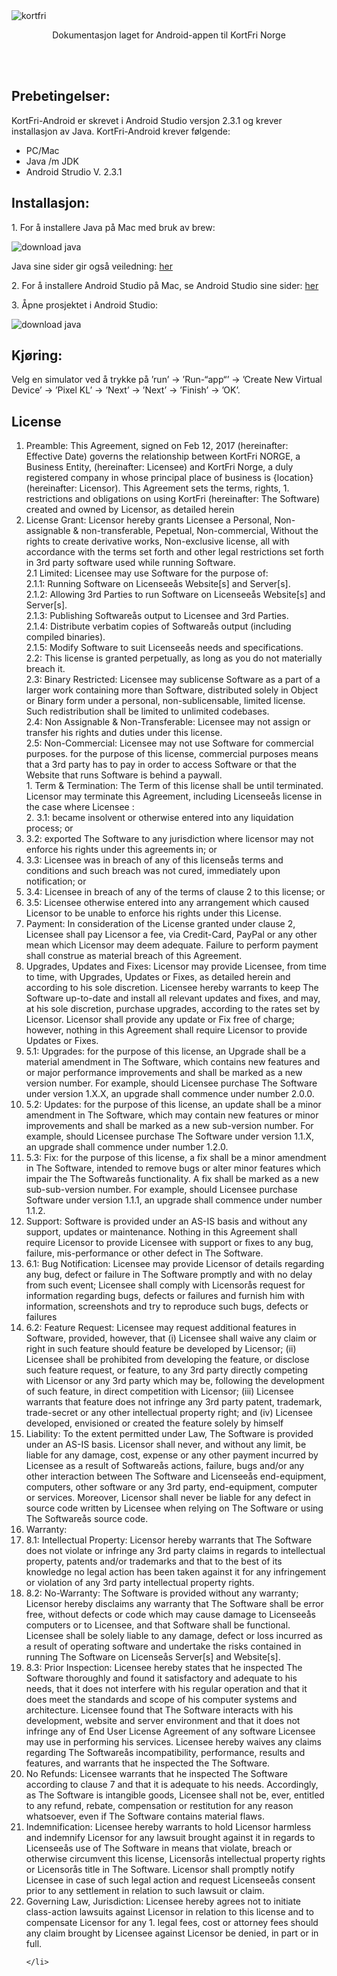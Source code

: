 <meta http-equiv="Content-Type" content="text/html; charset=utf-8" />
<html>
<body>

<img src="https://github.com/jorgenskevik/ecardholder-android/blob/master/app/src/main/res/drawable/kortfri.png" alt="kortfri" align="middle">

<p align="center"> Dokumentasjon laget for Android-appen til KortFri Norge</p>
<br>
<br>
<H2>Prebetingelser:</H2>
<p>KortFri-Android er skrevet i Android Studio versjon 2.3.1 og krever installasjon av Java. KortFri-Android krever f&oslash;lgende:</p>
<ul>
    <li>PC/Mac</li>
    <li>Java /m JDK</li>
    <li>Android Strudio V. 2.3.1</li>
</ul>
<H2>Installasjon:</H2>
<p>1. For &aring; installere Java p&aring; Mac med bruk av brew:</p>
<img src="https://github.com/jorgenskevik/ecardholder-android/blob/master/app/src/main/res/drawable/javadownload.png" alt="download java"  align="middle"> <br>
<p>Java sine sider gir ogs&aring; veiledning: <a href="https://java.com/en/download/help/mac_install.xml">her</a></p>

<p>2. For &aring; installere Android Studio p&aring; Mac, se Android Studio sine sider: <a href="https://developer.android.com/studio/index.html">her</a></p>
<p>3. &Aring;pne prosjektet i Android Studio:</p>
<img src="https://github.com/jorgenskevik/ecardholder-android/blob/master/app/src/main/res/drawable/androiddownload.png" alt="download java"  align="middle"> <br>
<H2>Kj&oslash;ring:</H2>
<p>Velg en simulator ved &aring; trykke p&aring; &rsquo;run&rsquo; -> &rsquo;Run-&ldquo;app&ldquo;&rsquo; -> &rsquo;Create New Virtual Device&rsquo; -> &rsquo;Pixel KL&rsquo; -> &rsquo;Next&rsquo; -> &rsquo;Next&rsquo; -> &rsquo;Finish&rsquo; -> &rsquo;OK&rsquo;.
</p>
<H2>License</H2>
<ol>
    <li>Preamble: This Agreement, signed on Feb 12, 2017 (hereinafter: Effective Date) governs the relationship between KortFri NORGE, a Business Entity, (hereinafter: Licensee) and KortFri Norge, a duly registered company in whose principal place of business is {location} (hereinafter: Licensor). This Agreement sets the terms, rights, 1.	restrictions and obligations on using KortFri (hereinafter: The Software) created and owned by Licensor, as detailed herein
    </li>
    <li>License Grant:  Licensor hereby grants Licensee a Personal, Non-assignable & non-transferable, Pepetual, Non-commercial, Without the rights to create derivative works, Non-exclusive license, all with accordance with the terms set forth and other legal restrictions set forth in 3rd party software used while running Software.
        <br>2.1 Limited: Licensee may use Software for the purpose of:
        <br>2.1.1: Running Software on Licensee&aring;s Website[s] and Server[s].
        <br>2.1.2: Allowing 3rd Parties to run Software on Licensee&aring;s Website[s] and Server[s].
        <br>2.1.3: Publishing Software&aring;s output to Licensee and 3rd Parties.
        <br>2.1.4: Distribute verbatim copies of Software&aring;s output (including compiled binaries).
        <br>2.1.5: Modify Software to suit Licensee&aring;s needs and specifications.
        <br>2.2: This license is granted perpetually, as long as you do not materially breach it.
        <br>2.3: Binary Restricted: Licensee may sublicense Software as a part of a larger work containing more than Software, distributed solely in Object or Binary form under a personal, non-sublicensable, limited license. Such redistribution shall be limited to unlimited codebases.
        <br>2.4: Non Assignable & Non-Transferable: Licensee may not assign or transfer his rights and duties under this license.
        <br>2.5: Non-Commercial: Licensee may not use Software for commercial purposes. for the purpose of this license, commercial purposes means that a 3rd party has to pay in order to access Software or that the Website that runs Software is behind a paywall.
        <br>1. Term & Termination:  The Term of this license shall be until terminated. Licensor may terminate this Agreement, including Licensee&aring;s license in the case where Licensee :
        <br>2.	3.1: became insolvent or otherwise entered into any liquidation process; or
    </li>
    <li>
        3.2: exported The Software to any jurisdiction where licensor may not enforce his rights under this agreements in; or
    </li>
    <li>
        3.3: Licensee was in breach of any of this license&aring;s terms and conditions and such breach was not cured, immediately upon notification; or
    </li>
    <li>
        3.4: Licensee in breach of any of the terms of clause 2 to this license; or
    </li>
    <li>
        3.5: Licensee otherwise entered into any arrangement which caused Licensor to be unable to enforce his rights under this License.
    </li>
    <li>
        Payment: In consideration of the License granted under clause 2, Licensee shall pay Licensor a fee, via Credit-Card, PayPal or any other mean which Licensor may deem adequate. Failure to perform payment shall construe as material breach of this Agreement.
    </li>
    <li>
        Upgrades, Updates and Fixes: Licensor may provide Licensee, from time to time, with Upgrades, Updates or Fixes, as detailed herein and according to his sole discretion. Licensee hereby warrants to keep The Software up-to-date and install all relevant updates and fixes, and may, at his sole discretion, purchase upgrades, according to the rates set by Licensor. Licensor shall provide any update or Fix free of charge; however, nothing in this Agreement shall require Licensor to provide Updates or Fixes.
    </li>
    <li>
        5.1: Upgrades: for the purpose of this license, an Upgrade shall be a material amendment in The Software, which contains new features and or major performance improvements and shall be marked as a new version number. For example, should Licensee purchase The Software under version 1.X.X, an upgrade shall commence under number 2.0.0.
    </li>
    <li>
        5.2: Updates: for the purpose of this license, an update shall be a minor amendment in The Software, which may contain new features or minor improvements and shall be marked as a new sub-version number. For example, should Licensee purchase The Software under version 1.1.X, an upgrade shall commence under number 1.2.0.
    </li>
    <li>
        5.3: Fix: for the purpose of this license, a fix shall be a minor amendment in The Software, intended to remove bugs or alter minor features which impair the The Software&aring;s functionality. A fix shall be marked as a new sub-sub-version number. For example, should Licensee purchase Software under version 1.1.1, an upgrade shall commence under number 1.1.2.
    </li>
    <li>
        Support: Software is provided under an AS-IS basis and without any support, updates or maintenance. Nothing in this Agreement shall require Licensor to provide Licensee with support or fixes to any bug, failure, mis-performance or other defect in The Software.
    </li>
    <li>
        6.1: Bug Notification: Licensee may provide Licensor of details regarding any bug, defect or failure in The Software promptly and with no delay from such event; Licensee shall comply with Licensor&aring;s request for information regarding bugs, defects or failures and furnish him with information, screenshots and try to reproduce such bugs, defects or failures
    </li>
    <li>
        6.2: Feature Request: Licensee may request additional features in Software, provided, however, that (i) Licensee shall waive any claim or right in such feature should feature be developed by Licensor; (ii) Licensee shall be prohibited from developing the feature, or disclose such feature request, or feature, to any 3rd party directly competing with Licensor or any 3rd party which may be, following the development of such feature, in direct competition with Licensor; (iii) Licensee warrants that feature does not infringe any 3rd party patent, trademark, trade-secret or any other intellectual property right; and (iv) Licensee developed, envisioned or created the feature solely by himself
    </li>
    <li>
        Liability: To the extent permitted under Law, The Software is provided under an AS-IS basis. Licensor shall never, and without any limit, be liable for any damage, cost, expense or any other payment incurred by Licensee as a result of Software&aring;s actions, failure, bugs and/or any other interaction between The Software and Licensee&aring;s end-equipment, computers, other software or any 3rd party, end-equipment, computer or services. Moreover, Licensor shall never be liable for any defect in source code written by Licensee when relying on The Software or using The Software&aring;s source code.
    </li>
    <li>
        Warranty:
    </li>
    <li>
        8.1: Intellectual Property: Licensor hereby warrants that The Software does not violate or infringe any 3rd party claims in regards to intellectual property, patents and/or trademarks and that to the best of its knowledge no legal action has been taken against it for any infringement or violation of any 3rd party intellectual property rights.
    </li>
    <li>
        8.2: No-Warranty: The Software is provided without any warranty; Licensor hereby disclaims any warranty that The Software shall be error free, without defects or code which may cause damage to Licensee&aring;s computers or to Licensee, and that Software shall be functional. Licensee shall be solely liable to any damage, defect or loss incurred as a result of operating software and undertake the risks contained in running The Software on License&aring;s Server[s] and Website[s].
    </li>
    <li>
        8.3: Prior Inspection: Licensee hereby states that he inspected The Software thoroughly and found it satisfactory and adequate to his needs, that it does not interfere with his regular operation and that it does meet the standards and scope of his computer systems and architecture. Licensee found that The Software interacts with his development, website and server environment and that it does not infringe any of End User License Agreement of any software Licensee may use in performing his services. Licensee hereby waives any claims regarding The Software&aring;s incompatibility, performance, results and features, and warrants that he inspected the The Software.
    </li>
    <li>
        No Refunds: Licensee warrants that he inspected The Software according to clause 7 and that it is adequate to his needs. Accordingly, as The Software is intangible goods, Licensee shall not be, ever, entitled to any refund, rebate, compensation or restitution for any reason whatsoever, even if The Software contains material flaws.
    </li>
    <li>
        Indemnification: Licensee hereby warrants to hold Licensor harmless and indemnify Licensor for any lawsuit brought against it in regards to Licensee&aring;s use of The Software in means that violate, breach or otherwise circumvent this license, Licensor&aring;s intellectual property rights or Licensor&aring;s title in The Software. Licensor shall promptly notify Licensee in case of such legal action and request Licensee&aring;s consent prior to any settlement in relation to such lawsuit or claim.
    </li>
    <li>
        Governing Law, Jurisdiction: Licensee hereby agrees not to initiate class-action lawsuits against Licensor in relation to this license and to compensate Licensor for any 1.	legal fees, cost or attorney fees should any claim brought by Licensee against Licensor be denied, in part or in full.

    </li>
</ol>

</body>
</html>
